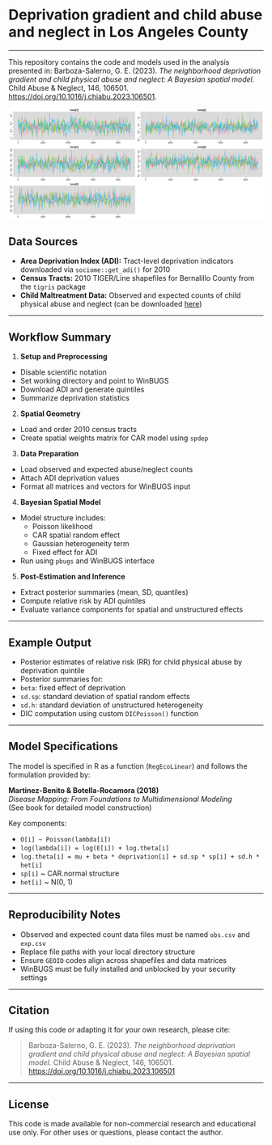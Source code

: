 
# Deprivation gradient and child abuse and neglect in Los Angeles County
---

This repository contains the code and models used in the analysis presented in: Barboza-Salerno, G. E. (2023). *The neighborhood deprivation gradient and child physical abuse and neglect: A Bayesian spatial model.* Child Abuse & Neglect, 146, 106501. https://doi.org/10.1016/j.chiabu.2023.106501.

![converge-bayes](bayesian-can.png)
## Data Sources

- **Area Deprivation Index (ADI):** Tract-level deprivation indicators downloaded via `sociome::get_adi()` for 2010
- **Census Tracts:** 2010 TIGER/Line shapefiles for Bernalillo County from the `tigris` package
- **Child Maltreatment Data:** Observed and expected counts of child physical abuse and neglect (can be downloaded [here](https://chi-phi-nmcdc.opendata.arcgis.com/))

---

## Workflow Summary

1. **Setup and Preprocessing**
 - Disable scientific notation
 - Set working directory and point to WinBUGS
 - Download ADI and generate quintiles
 - Summarize deprivation statistics

2. **Spatial Geometry**
 - Load and order 2010 census tracts
 - Create spatial weights matrix for CAR model using `spdep`

3. **Data Preparation**
 - Load observed and expected abuse/neglect counts
 - Attach ADI deprivation values
 - Format all matrices and vectors for WinBUGS input

4. **Bayesian Spatial Model**
 - Model structure includes:
   - Poisson likelihood
   - CAR spatial random effect
   - Gaussian heterogeneity term
   - Fixed effect for ADI
 - Run using `pbugs` and WinBUGS interface

5. **Post-Estimation and Inference**
 - Extract posterior summaries (mean, SD, quantiles)
 - Compute relative risk by ADI quintiles
 - Evaluate variance components for spatial and unstructured effects

---

## Example Output

- Posterior estimates of relative risk (RR) for child physical abuse by deprivation quintile
- Posterior summaries for:
- `beta`: fixed effect of deprivation
- `sd.sp`: standard deviation of spatial random effects
- `sd.h`: standard deviation of unstructured heterogeneity
- DIC computation using custom `DICPoisson()` function

---

## Model Specifications

The model is specified in R as a function (`RegEcoLinear`) and follows the formulation provided by:

**Martinez-Benito & Botella-Rocamora (2018)**  
*Disease Mapping: From Foundations to Multidimensional Modeling*  
(See book for detailed model construction)

Key components:

- `O[i] ~ Poisson(lambda[i])`
- `log(lambda[i]) = log(E[i]) + log.theta[i]`
- `log.theta[i] = mu + beta * deprivation[i] + sd.sp * sp[i] + sd.h * het[i]`
- `sp[i]` ~ CAR.normal structure
- `het[i]` ~ N(0, 1)

---

## Reproducibility Notes

- Observed and expected count data files must be named `obs.csv` and `exp.csv`
- Replace file paths with your local directory structure
- Ensure `GEOID` codes align across shapefiles and data matrices
- WinBUGS must be fully installed and unblocked by your security settings

---

## Citation

If using this code or adapting it for your own research, please cite:

> Barboza-Salerno, G. E. (2023). *The neighborhood deprivation gradient and child physical abuse and neglect: A Bayesian spatial model.* Child Abuse & Neglect, 146, 106501. https://doi.org/10.1016/j.chiabu.2023.106501

---

## License

This code is made available for non-commercial research and educational use only. For other uses or questions, please contact the author.
